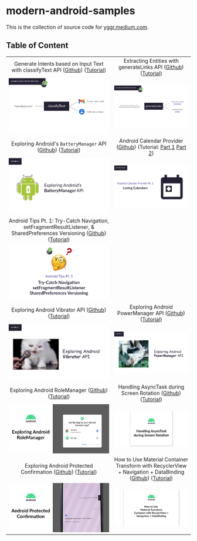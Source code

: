 # modern-android-samples

This is the collection of source code for [yggr.medium.com](https://yggr.medium.com).

## Table of Content

| | |
| :-: | :-: |
| Generate Intents based on Input Text with classifyText API ([Github](/classify-text)) ([Tutorial](https://yggr.medium.com/generate-intents-based-on-input-text-with-classifytext-api-6ebdc94c00be)) | Extracting Entities with generateLinks API ([Github](/generate-links)) ([Tutorial](https://yggr.medium.com/extracting-entities-with-generatelinks-api-349042a6e5b0)) |
| <img src="classify-text/screenshots/classify-text.jpg" /> | <img src="generate-links/screenshots/generate-links.jpg" /> |
| Exploring Android's `BatteryManager` API ([Github](/battery-manager)) ([Tutorial](https://yggr.medium.com/exploring-androids-batterymanager-api-8f64951fd9f6)) | Android Calendar Provider ([Github](/calender-provider)) (Tutorial: [Part 1](https://yggr.medium.com/android-calendar-provider-pt-1-listing-calendars-a3b6aeac77d3) [Part 2](https://yggr.medium.com/android-calendar-provider-pt-2-listing-events-2b1c7ca72535)) |
| <img src="battery-manager/screenshots/battery-manager.jpg" /> | <img src="calender-provider/screenshots/calendar-provider.jpg" /> |
| Android Tips Pt. 1: Try-Catch Navigation, setFragmentResultListener, & SharedPreferences Versioning ([Github](/android-tips-1)) ([Tutorial](https://yggr.medium.com/android-tips-pt-1-try-catch-navigation-setfragmentresultlistener-sharedpreferences-versioning-8b65bc99f14a)) | |
| <img src="android-tips-1/screenshots/android-tips-1.png" /> | |
| Exploring Android Vibrator API ([Github](/Vibrator)) ([Tutorial](https://yggr.medium.com/exploring-android-vibrator-api-71741c553429)) | Exploring Android PowerManager API ([Github](/power-manager)) ([Tutorial](https://yggr.medium.com/exploring-android-powermanager-api-72981adbafb1)) |
| <img src="Vibrator/screenshots/vibrator.png" /> | <img src="power-manager/screenshots/power-manager.png" /> |
| Exploring Android RoleManager ([Github](/role-manager)) ([Tutorial](https://yggr.medium.com/exploring-android-rolemanager-eac84c611a0b)) | Handling AsyncTask during Screen Rotation ([Github](/async-task)) ([Tutorial](https://yggr.medium.com/handling-asynctask-during-screen-rotation-3eca540af777)) |
| <img src="role-manager/screenshots/android-role-manager.png" /> | <img src="async-task/screenshots/async-task.png" /> |
| Exploring Android Protected Confirmation ([Github](/android-protected-confirmation)) ([Tutorial](https://yggr.medium.com/exploring-android-protected-confirmation-79b4e5b53af6)) | How to Use Material Container Transform with RecyclerView + Navigation + DataBinding ([Github](/material-list-container-transform)) ([Tutorial](https://yggr.medium.com/how-to-use-material-container-transform-with-recyclerview-navigation-databinding-ee6c13ce26ea)) |
| <img src="android-protected-confirmation/screenshots/android-protected-confirmation.png" /> | <img src="material-list-container-transform/screenshots/material-list-container-transform.png" /> |
